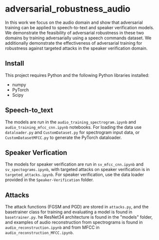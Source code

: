# adversarial_robustness_audio

In this work we focus on the audio domain and show that adversarial training can be applied to speech-to-text and speaker verification models. We demonstrate the feasibility of adversarial robustness in these two domains by training adversarially using a speech commands dataset. We additionally demonstrate the effectiveness of adversarial training for robustness against targeted attacks in the speaker verification domain.

## Install

This project requires Python and the following Python libraries installed:

* numpy
* PyTorch
* Scipy

## Speech-to_text

The models are run in the `audio_training_spectrogram.ipynb` and `audio_training_mfcc_cnn.ipynb` notebooks. For loading the data use `dataloader.py` and `CustomDataset.py` for spectrogram input data, or `CustomDatasetMFCC.py` to generate the PyTorch dataloader. 

## Speaker Verfication

The models for speaker verification are run in `sv_mfcc_cnn.ipynb` and `sv_spectograms.ipynb`, with targeted attacks on speaker verification is in `targeted_attacks.ipynb`. For speaker verification, use the data loader provided in the `Speaker-Verification` folder.

## Attacks

The attack functions (FGSM and PGD) are stored in `attacks.py`, and the basetrainer class for training and evaluating a model is found in `basetrainer.py`. 
he ResNet34 architecture is found in the "models" folder, and examples of audio reconstruction from spectrograms is found in `audio_reconstruction.ipynb` and from MFCC in `audio_reconstruction_MFCC.ipynb`.

